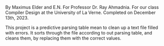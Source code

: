 By Maximus Elder and E.N.
For Professor Dr. Ray Ahmadnia.
For our class Compiler Design at the University of La Verne.
Completed on December 13th, 2023.

This project is a predictive parsing table mean to clean up a text file filled with errors. It sorts through the file according to out parsing table, and cleans them, by replacing them with the correct values.
